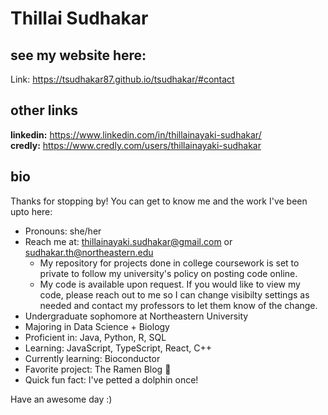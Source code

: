 # Thillai Sudhakar

## see my website here:
Link: https://tsudhakar87.github.io/tsudhakar/#contact

## other links
**linkedin:** https://www.linkedin.com/in/thillainayaki-sudhakar/ \
**credly:** https://www.credly.com/users/thillainayaki-sudhakar

## bio
Thanks for stopping by! You can get to know me and the work I've been upto here:
- Pronouns: she/her
- Reach me at: thillainayaki.sudhakar@gmail.com or sudhakar.th@northeastern.edu
    - My repository for projects done in college coursework is set to private to follow my university's policy on posting code online.
    - My code is available upon request. If you would like to view my code, please reach out to me so I can change visibilty settings as needed and contact my professors to let them know of the change.
- Undergraduate sophomore at Northeastern University
- Majoring in Data Science + Biology
- Proficient in: Java, Python, R, SQL
- Learning: JavaScript, TypeScript, React, C++
- Currently learning: Bioconductor
- Favorite project: The Ramen Blog 🍜
- Quick fun fact: I've petted a dolphin once!

Have an awesome day :)
<!--
**tsudhakar87/tsudhakar87** is a ✨ _special_ ✨ repository because its `README.md` (this file) appears on your GitHub profile.

Here are some ideas to get you started:

- 🔭 I’m currently working on ...
- 🌱 I’m currently learning ...
- 👯 I’m looking to collaborate on ...
- 🤔 I’m looking for help with ...
- 💬 Ask me about ...
- 📫 How to reach me: ...
- 😄 Pronouns: she/her
- ⚡ Fun fact: ...
- My Resume: Thillai Sudhakar - Computer Science - 2027
-->
